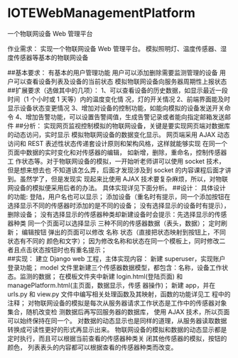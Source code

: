 # IOTEWebManagementPlatform
一个物联网设备 Web 管理平台

作业需求： 实现一个物联网设备 Web 管理平台。 模拟照明灯、温度传感器、湿度传感器等基本的物联网设备 

##基本要求： 
有基本的用户管理功能 
用户可以添加删除需要监测管理的设备 
用户可以查看设备列表及设备的当前状态 
模拟物联网设备向服务器周期性上报状态 
##扩展要求（选做其中的几项）： 
1、可以查看设备的历史数据，如显示最近一段时间（1 个小时或 1 天等）内的温度变化情 况，灯的开关情况 
2、前端界面能及时显示设备状态变更情况 
3、增加对设备的控制功能，如能向模拟的设备发送开关命令 
4、增加告警功能，可以设置告警阈值，生成告警记录或者能向指定邮箱发送邮件
##分析： 
实现网页监视控制模拟的物联网设备，关键是要实现网页端对数据库的动态访问，实时显示 模拟物联网设备的数据变化显示。 
网页端采用 AJAX 动态访问和 REST 表述性状态传递套设计原则和架构风格，这样就能够实现 在同一个页面中数据的实时变化和对传感器的编辑，
如新增，删除，重命名，控制传感器工 作状态等。对于物联网设备的模拟，一开始听老师讲可以使用 socket 技术，
但是想来想去也 不知道该怎么弄，后面才发现涉及到 socket 的内容课程后面才讲到。虽然学了，但是发现实 现起来比使用 AJAX 技术要复杂麻烦，所以，对物联网设备的模拟便采用后者的办法。 具体实现详见下面分析。 
##设计：
具体设计的功能: 
登陆，用户名也可以显示； 
添加设备（重名时有提示，同一个添加按钮在选择显示不同的传感器时添加的是不同的设备； 没有选择显示的设备时有提示），
删除设备； 没有选择显示的传感器种类却新建设备时会提示：先选择显示的传感器种类 同一个页面可以选择显示 三种不同的传感器数据（表头，数据）； 
定时刷新；  编辑按钮 弹出的页面可以修改 名称 状态（直接把状态映射到按钮上，不同状态有不同的 颜色和文字）； 
因为修改名称和状态在同一个模板上，同时修改二者且点击状态按钮时也有重名提示；  
##实现： 
建立 Django web 工程，主体实现内容： 
新建 superuser，实现账户登录功能； 
model 文件里新建三个传感器数据模型，都包含：名称，设备工作状态。监测的数据； 
在模板文件夹中新建 login.html(登陆页面) 和 managePlatform.html(主页面，数据显示，传感 器操作)； 
新建 app，并在 urls.py 和 view.py 文件中编写相关处理函数及其映射，函数的功能详见工 程中的注释； 
对物联网设备的模拟是每次从服务器请求工作状态是工作中的传感器对象集合，随机改变检 测数据后再写回服务器的数据库，
使用 AJAX 技术，所以页面可以始终保持在同一个。 对数据的动态显示也是同样的道理，从服务器读取数据转换成可读性更好的形式再显示出来。 
物联网设备的模拟和数据的动态显示都是定时执行，而且可以根据当前查看的传感器种类关 闭其他传感器的模拟，按钮的颜色，
列表表头的内容都可以根据查看的传感器种类而改变。 
